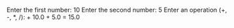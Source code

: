 Enter the first number: 10
Enter the second number: 5
Enter an operation (+, -, *, /): +
10.0 + 5.0 = 15.0
